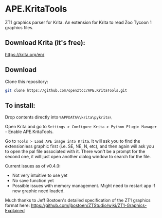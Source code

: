 # APE.KritaTools

ZT1 graphics parser for Krita. An extension for Krita to read Zoo Tycoon 1 graphics files.

## Download Krita (it's free):

https://krita.org/en/

## Download

Clone this repository:

```bash
git clone https://github.com/openztcc/APE.KritaTools.git
```

## To install:

Drop contents directly into `%APPDATA%\krita\pykrita\`

Open Krita and go to `Settings > Configure Krita > Python Plugin Manager` - Enable APE.KritaTools.

Go to `Tools > Load APE image into Krita`. It will ask you to find the extensionless graphic first (i.e. SE, NE, N,  etc), and then again will ask you to open the pal file associated with it. There won't be a prompt for the second one, it will just open another dialog window to search for the file.

Current issues as of v0.4.0:

- Not very intuitive to use yet
- No save function yet
- Possible issues with memory management. Might need to restart app if new graphic need loaded.

Much thanks to Jeff Bostoen's detailed specification of the ZT1 graphics format here: https://github.com/jbostoen/ZTStudio/wiki/ZT1-Graphics-Explained
